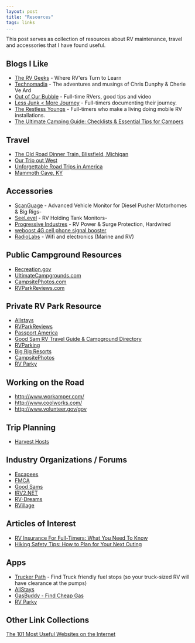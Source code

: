 ```yaml
---
layout: post  
title: "Resources"  
tags: links  
...
```


This post serves as collection of resources about RV maintenance, travel
and accessories that I have found useful.

## Blogs I Like

  - [The RV Geeks](http://www.thervgeeks.com/) - Where RV'ers Turn to
    Learn
  - [Technomadia](http://www.technomadia.com/) - The adventures and
    musings of Chris Dunphy & Cherie Ve Ard
  - [Out of Our Bubble](http://www.outsideourbubble.com/) - Full-time
    RVers, good tips and video
  - [Less Junk \< More Journey](http://lessjunkmorejourney.com/) -
    Full-timers documenting their journey.
  - [The Restless Youngs](http://www.therestlessyoungs.com/) -
    Full-timers who make a living doing mobile RV installations.
  - [The Ultimate Camping Guide: Checklists & Essential Tips for
    Campers](http://www.wonderfulwellies.co.uk/camping-checklist-guide/)

## Travel

  - [The Old Road Dinner Train, Blissfield,
    Michigan](http://waywards.org/the-old-road-dinner-train-blissfield-michigan/)
  - [Our Trip out West](http://waywards.org/our-trip-out-west/)
  - [Unforgettable Road Trips in
    America](https://www.titlemax.com/resources/unforgettable-road-trips-in-america/)
  - [Mammoth Cave, KY](http://waywards.org/mammoth-cave-ky/)

## Accessories

  - [ScanGuage](https://www.scangauge.com/products/scangauge-d/) -
    Advanced Vehicle Monitor for Diesel Pusher Motorhomes & Big Rigs-
  - [SeeLevel](https://www.garnetinstruments.com/rv-shop/) - RV Holding
    Tank Monitors-
  - [Progressive Industres](http://www.progressiveindustries.net/) - RV
    Power & Surge Protection, Hardwired
  - [weboost 4G cell phone signal booster](https://store.weboost.com/)
  - [RadioLabs](http://www.radiolabs.com/) - Wifi and electronics
    (Marine and RV)

## Public Campground Resources

  - [Recreation.gov](http://www.recreation.gov)
  - [UltimateCampgrounds.com](http://www.ultimatecampgrounds.com)
  - [CampsitePhotos.com](http://www.campsitephotos.com)
  - [RVParkReviews.com](http://www.rvparkreviews.com)

## Private RV Park Resource

  - [Allstays](http://www.allstays.com)
  - [RVParkReviews](http://www.rvparkreviews.com)
  - [Passport America](http://www.passportamerica.com)
  - [Good Sam RV Travel Guide & Campground
    Directory](http://www.goodsamcamping.com)
  - [RVParking](http://www.rvparking.com)
  - [Big Rig Resorts](http://www.bigrigresorts.com)
  - [CampsitePhotos](http://www.campsitephotos.com)
  - [RV Parky](http://www.rvparky.com)

## Working on the Road

  - <http://www.workamper.com/>
  - <http://www.coolworks.com/>
  - <http://www.volunteer.gov/gov>

## Trip Planning

  - [Harvest Hosts](https://harvesthosts.com/)

## Industry Organizations / Forums

  - [Escapees](https://escapees.com/)
  - [FMCA](https://www.fmca.com/)
  - [Good Sams](http://www.goodsamclub.com/)
  - [IRV2.NET](http://www.irv2.com/)
  - [RV-Dreams](http://www.rv-dreams.com/)
  - [RVillage](http://www.rvillage.com/)

## Articles of Interest

  - [RV Insurance For Full-Timers: What You Need To
    Know](http://rvlife.com/insurance-tips-for-rvers/?utm_source=newsletter&utm_medium=email)
  - [Hiking Safety Tips: How to Plan for Your Next
    Outing](http://www.parkcityluxuryrealestate.com/hiking-safety-guide.php)


## Apps

  - [Trucker Path](https://truckerpath.com/) - Find Truck friendly fuel
    stops (so your truck-sized RV will have clearance at the pumps)
  - [AllStays](http://www.allstays.com/apps/)
  - [GasBuddy - Find Cheap
    Gas](https://play.google.com/store/apps/details?id=gbis.gbandroid)
  - [RV
    Parky](https://play.google.com/store/apps/details?id=com.rvparky.android2)

## Other Link Collections

[The 101 Most Useful Websites on the
Internet](https://www.labnol.org/internet/101-useful-websites/18078/)
